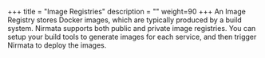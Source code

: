 +++
title = "Image Registries"
description = ""
weight=90
+++
An Image Registry stores Docker images, which are typically produced by
a build system. Nirmata supports both public and private image
registries. You can setup your build tools to generate images for each
service, and then trigger Nirmata to deploy the images.
